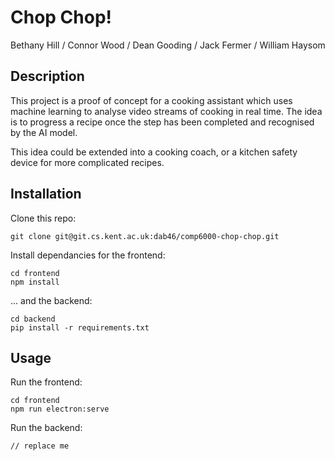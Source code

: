 # Chop Chop!  
 
Bethany Hill / Connor Wood / Dean Gooding / Jack Fermer / William Haysom

## Description  

This project is a proof of concept for a cooking assistant which uses machine learning to analyse video streams of cooking in real time. The idea is to progress a recipe once the step has been completed and recognised by the AI model. 

This idea could be extended into a cooking coach, or a kitchen safety device for more complicated recipes.

## Installation

Clone this repo:
```
git clone git@git.cs.kent.ac.uk:dab46/comp6000-chop-chop.git
```
Install dependancies for the frontend:
```
cd frontend
npm install
```
... and the backend:
```
cd backend
pip install -r requirements.txt
```

## Usage

Run the frontend:
```
cd frontend
npm run electron:serve
```

Run the backend:
```
// replace me
```
